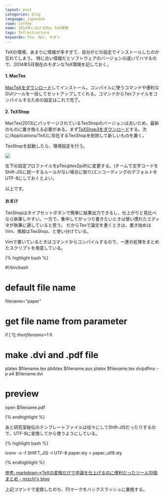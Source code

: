 ```yaml
---
layout: post
categories: blog
language: japanese
room: coffee
name: 2014年におけるMac TeX環境
tags: Infrastracture
keywords: Tex, Mac, モダン
---
```


TeXの環境、あまりに情報が多すぎて、自分がどの設定でインストールしたのか忘れてしまう。
特に古い情報だとソフトウェアのバージョンの違いでハマるので、2014年5月現在のモダンなTeX環境を記しておく。

#### 1. MacTex

[MacTeXをダウンロード](http://tug.org/mactex/)してインストール。コンパイルに使うコマンドや便利なGUIツールを一括してセットアップしてくれる。コマンドからTexファイルをコンパイルするための設定はこれで完了。

#### 2. TeXShop

MacTex(2013)にパッケージされているTexShopのバージョンは古いため、最新のものに置き換える必要がある。まず[TeXShop3をダウンロード](http://pages.uoregon.edu/koch/texshop/)する。次に/Applications/TeX/に存在するTexShopを削除して新しいものを置く。

TexShopを起動したら、環境設定を行う。

<img src="https://dl.dropboxusercontent.com/u/12208857/img/mac_tex.png" class="image-on-frame-medium">

左下の設定プロファイルをpTex(ptex2pdf)に変更する。(チームで文字コードをShift-JISに統一するルールがない場合に限り)エンコーディングのデフォルトをUTF-8にしておくとよい。

以上です。

#### おまけ

TexShopはタイプセットボタンで簡単に結果出力できるし、仕上がりと見比べなら執筆しやすい。一方で、集中してがっつり書きたいときは使い慣れたエディタが執筆に適していると思う。
だからTexで論文を書くときは、書き始めはVim、推敲はTexShop、と使い分けている。

Vimで書いているときはコマンドからコンパイルするので、一連の処理をまとめたスクリプトを用意している。

{% highlight bash %}

#!/bin/bash

# default file name
filename="paper"

# get file name from parameter
if [ $1 ]; then
    filename=$1
fi

# make .dvi and .pdf file
platex $filename.tex
pbibtex $filename.aux
platex $filename.tex
dvipdfmx -p a4 $filename.dvi

# preview
open $filename.pdf

{% endhighlight %}

あと研究室秘伝のテンプレートファイルは往々にしてShift-JISだったりするので、UTF-8に変換してから使うようにしている。

{% highlight bash %}

iconv -s -f SHIFT_JIS -t UTF-8 paper.sty > paper_utf8.sty

{% endhighlight %}

[参考: markdown->TeXの変換だけで卒論を仕上げるのに便利だったツール10個まとめ - mizchi's blog](http://mizchi.hatenablog.com/entry/2014/01/20/090957)

上記コマンドで変換したのち、円マークをバックスラッシュに置換する。

